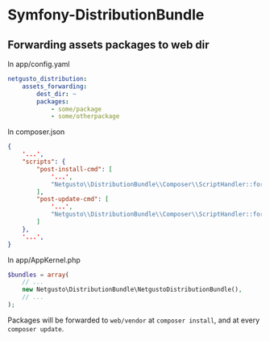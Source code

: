 Symfony-DistributionBundle
==========================

## Forwarding assets packages to web dir

In app/config.yaml

```yaml
netgusto_distribution:
    assets_forwarding:
        dest_dir: ~
        packages:
            - some/package
            - some/otherpackage
```

In composer.json

```json
{
    '...',
    "scripts": {
        "post-install-cmd": [
            '...',
            "Netgusto\\DistributionBundle\\Composer\\ScriptHandler::forwardAssetsToWebDir"
        ],
        "post-update-cmd": [
            '...',
            "Netgusto\\DistributionBundle\\Composer\\ScriptHandler::forwardAssetsToWebDir"
        ]
    },
    '...',
}
```

In app/AppKernel.php

```php
$bundles = array(
    // ...
    new Netgusto\DistributionBundle\NetgustoDistributionBundle(),
    // ...
);
```

Packages will be forwarded to `web/vendor` at `composer install`, and at every `composer update`.
